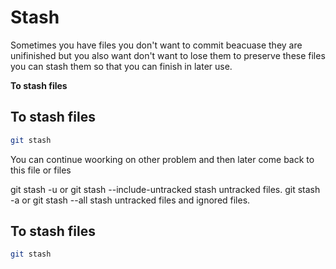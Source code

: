 # Stash

Sometimes you have files you don't want to commit beacuase they are unifinished but you also want don't want to lose them to preserve these files you can stash them so that you can finish in later use.

__To stash files__
## To stash files

```bash
git stash 
```
You can continue woorking on other problem and then later come back to this file or files

git stash -u or git stash --include-untracked stash untracked files.
git stash -a or git stash --all stash untracked files and ignored files.

## To stash files

```bash
git stash 
```
